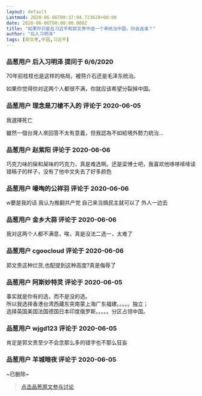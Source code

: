 ```yaml
---
layout: default
Lastmod: 2020-06-06T00:37:04.723628+00:00
date: 2020-06-06T00:00:00.000Z
title: "如果你只能在习近平和郭文贵中选一个来统治中国，你会选谁？"
author: "后入习明泽"
tags: [郭文贵,中国,习近平]
---
```



### 品葱用户 **后入习明泽** 提问于 6/6/2020
    
70年前桂枝也是这样的格局，被蒋介石还是毛泽东统治。  
  
如果你觉得你对这两个人都很不满，你就应该希望分裂掉中国。
    
                

### 品葱用户 **理念是刀槍不入的** 评论于 2020-06-05
        
我選擇死亡  
  
  
  
  
  
  
  
雖然一個台灣人來回答不太有意義，但我認為不如給境外勢力統治...
        
                

### 品葱用户 **赵紫阳** 评论于 2020-06-06
        
巧克力味的屎和屎味的巧克力，真是难选啊。还是梁博士吧，我喜欢他哆哆嗦嗦读错稿子的样子，没有了他中文失去了好多颜色
        
                

### 品葱用户 **嚎啕的公祥羽** 评论于 2020-06-06
        
w要是我的话 我认为推翻共产党 自己来当搞民主就可以了 外人一边去
        
                

### 品葱用户 **金乡大蒜** 评论于 2020-06-06
        
我对这两个人都不满意，唉，真是没法二选一，太难了
        
                

### 品葱用户 **cgoocloud** 评论于 2020-06-06
        
郭文贵这种烂货,也配提到这种高度?真是侮辱了
        
                

### 品葱用户 **阿斯妙特灵** 评论于 2020-06-05
        
事实就是你有的选，而不是没的选。  
所以我选择香港台湾西藏东突南蒙上海广东福建。。。。。独立；  
选择英国美国法国德国日本印度俄罗斯。。。。。分区占领中国。
        
                

### 品葱用户 **wjgd123** 评论于 2020-06-05
        
肯定是郭文贵至少不会念那么多的错字也不那么狂妄
        
                

### 品葱用户 **羊城暗夜** 评论于 2020-06-05
        
~已删除~
        
                





> [点击品葱原文参与讨论](https://pincong.rocks/question/26773)

